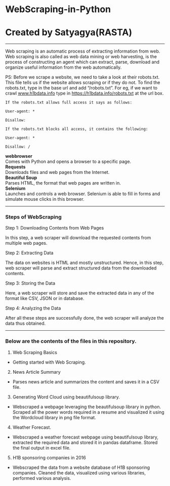# WebScraping-in-Python

# Created by Satyagya(RASTA)
********************************************************************************************************
Web scraping is an automatic process of extracting information from web. Web scraping is also called as web data mining or web harvesting, is the process of constructing an agent which can extract, parse, download and organize useful information from the web automatically. 

PS: Before we scrape a website, we need to take a look at their robots.txt. This file tells us if the website allows scraping or if they do not. To find the robots.txt, type in the base url and add “/robots.txt”. For eg, if we want to crawl www.h1bdata.info type in https://h1bdata.info/robots.txt at the url box.
```
If the robots.txt allows full access it says as follows:

User-agent: *

Disallow:

If the robots.txt blocks all access, it contains the following:

User-agent: *

Disallow: /
```
**webbrowser** <br>
Comes with Python and opens a browser to a specific page. <br>
**Requests** <br>
Downloads files and web pages from the Internet. <br>
**Beautiful Soup** <br>
Parses HTML, the format that web pages are written in.<br>
**Selenium** <br>
Launches and controls a web browser. Selenium is able to fill in forms and simulate mouse clicks in this browser.



********************************************************************************************************
### Steps of WebScraping
Step 1: Downloading Contents from Web Pages 

In this step, a web scraper will download the requested contents from multiple web pages.

Step 2: Extracting Data

The data on websites is HTML and mostly unstructured. Hence, in this step, web scraper will parse and extract structured data from the downloaded contents.

Step 3: Storing the Data

Here, a web scraper will store and save the extracted data in any of the format like CSV, JSON or in database.

Step 4: Analyzing the Data

After all these steps are successfully done, the web scraper will analyze the data thus obtained.

********************************************************************************************************

 ### Below are the contents of the files in this repository.
1. Web Scraping Basics
- Getting started with Web Scraping.

2. News Article Summary
- Parses news article and summarizes the content and saves it in a CSV file.

3. Generating Word Cloud using beautifulsoup library.
- Webscraped a webpage leveraging the beautifulsoup library in python. Scraped all the power words required in a resume and visualized it using the Wordcloud library in png file format.

4. Weather Forecast.
- Webscraped a weather forecast webpage using beautifulsoup library, extracted the required data and stored it in pandas dataframe. Stored the final output in excel file.

5. H1B sponsoring companies in 2016
- Webscraped the data from a website database of H1B sponsoring companies. Cleaned the data, visualized using various libraries, performed various analysis.
